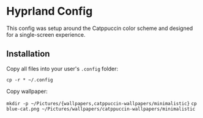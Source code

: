 # Hyprland Config
This config was setup around the Catppuccin color scheme and designed for a single-screen experience.

## Installation
Copy all files into your user's `.config` folder:

`cp -r * ~/.config`

Copy wallpaper:

`mkdir -p ~/Pictures/{wallpapers,catppuccin-wallpapers/minimalistic}`
`cp blue-cat.png ~/Pictures/wallpapers/catppuccin-wallpapers/minimalistic`
